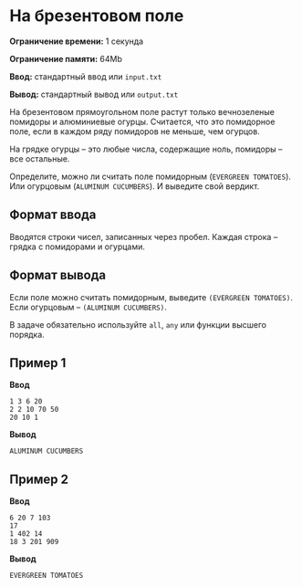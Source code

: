 # На брезентовом поле

**Ограничение времени:** 1 секунда

**Ограничение памяти:** 64Mb

**Ввод:** стандартный ввод или `input.txt`

**Вывод:** стандартный вывод или `output.txt`

На брезентовом прямоугольном поле растут только вечнозеленые помидоры и алюминиевые огурцы. Считается, что это помидорное поле, если в каждом ряду помидоров не меньше, чем огурцов.

На грядке огурцы – это любые числа, содержащие ноль, помидоры – все остальные.

Определите, можно ли считать поле помидорным (`EVERGREEN TOMATOES`). Или огурцовым (`ALUMINUM CUCUMBERS`). И выведите свой вердикт.

## Формат ввода

Вводятся строки чисел, записанных через пробел. Каждая строка – грядка с помидорами и огурцами.

## Формат вывода

Если поле можно считать помидорным, выведите `(EVERGREEN TOMATOES)`. Если огурцовым – `(ALUMINUM CUCUMBERS)`.

В задаче обязательно используйте `all`, `any` или функции высшего порядка.

## Пример 1

**Ввод**
```
1 3 6 20
2 2 10 70 50
20 10 1
```

**Вывод**
```
ALUMINUM CUCUMBERS
```

## Пример 2

**Ввод**
```
6 20 7 103
17
1 402 14 
18 3 201 909
```

**Вывод**
```
EVERGREEN TOMATOES